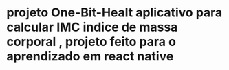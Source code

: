 #  projeto One-Bit-Healt aplicativo para calcular IMC indice de massa corporal , projeto feito para o aprendizado em react native
